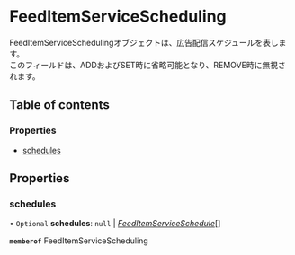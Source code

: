 # FeedItemServiceScheduling


<div lang=\"ja\">FeedItemServiceSchedulingオブジェクトは、広告配信スケジュールを表します。<br> このフィールドは、ADDおよびSET時に省略可能となり、REMOVE時に無視されます。</div> 

## Table of contents

### Properties

- [schedules](feeditemservicescheduling.md#schedules)

## Properties

### schedules

• `Optional` **schedules**: ``null`` \| [*FeedItemServiceSchedule*](feeditemserviceschedule.md)[]

**`memberof`** FeedItemServiceScheduling
